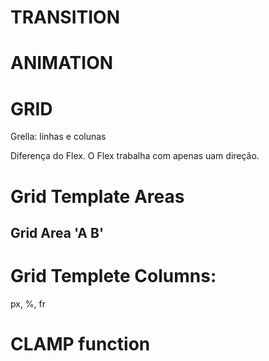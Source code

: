 # TRANSITION

# ANIMATION

# GRID
Grella: linhas e colunas

Diferença do Flex.
O Flex trabalha com apenas uam direção.

# Grid Template Areas
## Grid Area 'A B'

# Grid Templete Columns:
px, %, fr


# CLAMP function